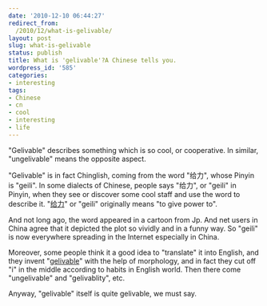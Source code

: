 ```yaml
---
date: '2010-12-10 06:44:27'
redirect_from:
  /2010/12/what-is-gelivable/
layout: post
slug: what-is-gelivable
status: publish
title: What is 'gelivable'?A Chinese tells you.
wordpress_id: '585'
categories:
- interesting
tags:
- Chinese
- cn
- cool
- interesting
- life
---
```


"Gelivable" describes something which is so cool, or cooperative. In similar, "ungelivable" means the opposite aspect.

"Gelivable" is in fact Chinglish, coming from the word "给力", whose Pinyin is "geili". In some dialects of Chinese, people says "给力", or "geili" in Pinyin, when they see or discover some cool staff and use the word to describe it. "[给力](//www.fyears.org/2010/12/what-is-gelivable/)" or "geili" originally means "to give power to".

And not long ago, the word appeared in a cartoon from Jp. And net users in China agree that it depicted the plot so vividly and in a funny way. So "geili" is now everywhere spreading in the Internet especially in China.

Moreover, some people think it a good idea to "translate" it into English, and they invent "[gelivable](//www.fyears.org/2010/12/what-is-gelivable/)" with the help of morphology, and in fact they cut off "i" in the middle according to habits in English world. Then there come "ungelivable" and "gelivablity", etc.

Anyway, "gelivable" itself is quite gelivable, we must say.
